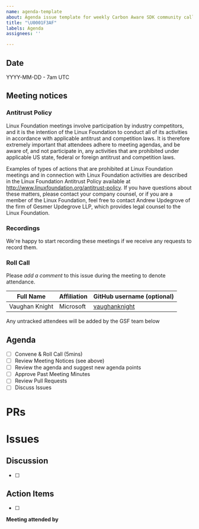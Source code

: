 ```yaml
---
name: agenda-template
about: Agenda issue template for weekly Carbon Aware SDK community calls
title: "\U0001F3AF"
labels: Agenda
assignees: ''

---
```


## Date
YYYY-MM-DD - 7am UTC

## Meeting notices

### Antitrust Policy
Linux Foundation meetings involve participation by industry competitors, and it is the intention of the Linux Foundation to conduct all of its activities in accordance with applicable antitrust and competition laws. It is therefore extremely important that attendees adhere to meeting agendas, and be aware of, and not participate in, any activities that are prohibited under applicable US state, federal or foreign antitrust and competition laws.

Examples of types of actions that are prohibited at Linux Foundation meetings and in connection with Linux Foundation activities are described in the Linux Foundation Antitrust Policy available at http://www.linuxfoundation.org/antitrust-policy. If you have questions about these matters, please contact your company counsel, or if you are a member of the Linux Foundation, feel free to contact Andrew Updegrove of the firm of Gesmer Updegrove LLP, which provides legal counsel to the Linux Foundation.

### Recordings
We're happy to start recording these meetings if we receive any requests to record them.

### Roll Call 
Please *add a comment* to this issue during the meeting to denote attendance.

| Full Name | Affiliation | GitHub username (optional) |
|---|---|---|
|Vaughan Knight | Microsoft |  [vaughanknight](https://github.com/vaughanknight) | 

Any untracked attendees will be added by the GSF team below

## Agenda
- [ ] Convene & Roll Call (5mins)
- [ ] Review Meeting Notices (see above)
- [ ] Review the agenda and suggest new agenda points
- [ ] Approve Past Meeting Minutes
- [ ] Review Pull Requests
- [ ] Discuss Issues

# PRs

# Issues 

## Discussion 
- [ ]  

## Action Items
- [ ] 

**Meeting attended by**
